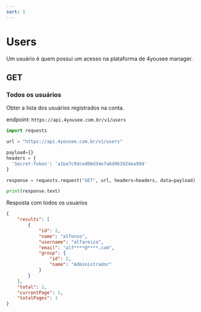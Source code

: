 ```yaml
---
sort: 1
---
```


# Users

Um usuário é quem possui um acesso na plataforma de 4yousee manager.

## GET 

### Todos os usuários

Obter a lista dos usuários registrados na conta.

endpoint: `https://api.4yousee.com.br/v1/users`

```python
import requests

url = "https://api.4yousee.com.br/v1/users"

payload={}
headers = {
  'Secret-Token': 'a1be7c9dced06d34e7a6d061924ea99d'
}

response = requests.request("GET", url, headers=headers, data=payload)

print(response.text)
```

Resposta com todos os usuarios

```json
{
    "results": [
        {
            "id": 2,
            "name": "alfonso",
            "username": "alfareiza",
            "email": "alf****@****.com",
            "group": {
                "id": 2,
                "name": "Administrador"
            }
        }
    ],
    "total": 1,
    "currentPage": 1,
    "totalPages": 1
}
```
